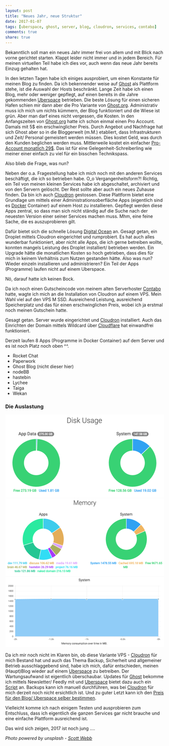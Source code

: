 ```yaml
---
layout: post
title: "Neues Jahr, neue Struktur"
date: 2017-01-07
tags: [uberspace, ghost, server, blog, cloudron, services, contabo]
comments: true
share: true
---
```


Bekanntlich soll man ein neues Jahr immer frei von allem und mit Blick nach vorne gerichtet starten. Klappt leider nicht immer und in jedem Bereich. Für meinen virtuellen Teil habe ich dies vor, auch wenn das neue Jahr bereits Einzug gehalten hat. 

In den letzten Tagen habe ich einiges ausprobiert, um einen Konstante für meinen Blog zu finden. Da ich bekennender weise auf [Ghost](http://ghost.org) als Plattform stehe, ist die Auswahl der Hosts beschränkt. Lange Zeit habe ich einen Blog, mehr oder weniger gepflegt, auf einen bereits in die Jahre gekommenden [Uberspace](http://uberspace.de) betrieben. Die beste Lösung für einen sicheren Hafen schien mir dann aber die Pro Variante von [Ghost.org](http://ghost.org). Administrativ muss ich mich um nichts kümmern, der Blog funktioniert und die Wiese ist grün. Aber man darf eines nicht vergessen, die Kosten. 
In den Anfangszeiten von [Ghost.org](http://ghost.org) hatte ich schon einmal einen Pro Account. Damals mit 5$ ein erschwinglicher Preis. Durch Angebot und Nachfrage hat sich Ghost aber so in die Bloggerwelt (m.M.) etabliert, dass Infrastrukturen und Zeit/ Personal gemeistert werden müssen. Dies kostet Geld, was durch den Kunden beglichen werden muss. 
Mittlerweile kostet ein einfacher [Pro-Account monatlich 29$](https://ghost.org/de/pricing/). Das ist für eine Gelegenheit-Schreiberling wie meiner einer einfach zu viel für ein bisschen Technikspass. 

Also blieb die Frage, was nun?

Neben der o.a. Fragestellung habe ich mich noch mit den anderen Services beschäftigt, die ich so betrieben habe. O_o Vergangenheitsform?! 
Richtig, ein Teil von meinen kleinen Services habe ich abgeschaltet, archiviert und von den Servern gelöscht. Der Rest sollte aber auch ein neues Zuhause finden. 
Da bin ich auch [Cloudron](http://cloudron.io) gestossen. 
Diese Plattform bietet eine Grundlage um mittels einer Administrationsoberfläche Apps (eigentlich sind es [Docker](https://www.docker.com/) Container) auf einem Host zu installieren. Gepflegt werden diese Apps zentral, so dass man sich nicht ständig auf die Suche nach der neuesten Version einer seiner Services machen muss. Mhm, eine feine Sache, die es auszuprobieren gilt.

Dafür bietet sich die schnelle Lösung [Digital Ocean](http://digitalocean.com) an. Gesagt getan, ein Droplet mittels Cloudron eingerichtet und rumprobiert. Es hat auch alles wunderbar funktioniert, aber nicht alle Apps, die ich gerne betreiben wollte, konnten mangels Leistung des Droplet installiert/ betrieben werden. Ein Upgrade hätte die monatlichen Kosten so hoch getrieben, dass dies für mich in keinem Verhältnis zum Nutzen gestanden hätte. 
Also was nun? Wieder einzeln installieren und administrieren? Ein Teil der Apps (Programme) laufen nicht auf einem Uberspace.

Nö, darauf hatte ich keinen Bock.

Da ich noch einen Gutscheincode von meinem alten Serverhoster [Contabo](http://contabo.de) hatte, wagte ich mich an die Installation von Cloudron auf einem VPS. Mein Wahl viel auf den VPS M SSD. Ausreichend Leistung, ausreichend Speicherplatz und das für einen erschwinglichen Preis, wobei ich ja erstmal noch meinen Gutschein hatte.

Gesagt getan. Server wurde eingerichtet und [Cloudron](http://cloudron.io) installiert. Auch das Einrichten der Domain mittels Wildcard über [Cloudflare](http://cloudflare.com) hat einwandfrei funktioniert.

Derzeit laufen 8 Apps (Programme in Docker Container) auf dem Server und es ist noch Platz noch oben ^^.

- Rocket Chat
- Paperwork
- Ghost Blog (nicht dieser hier)
- nodeBB
- hastebin
- Lychee
- Taiga
- Wekan

### Die Auslastung

![](/images/Cloudron_Speicherplatz.png)
![](/images/Cloudron_Arbeitsspeicher.png)
![](/images/Cloudron_Graph.png)

Da ich mir noch nicht im Klaren bin, ob diese Variante VPS - [Cloudron](http://cloudron.io) für mich Bestand hat und auch das Thema Backup, Sicherheit und allgemeiner Betrieb ausschlaggebend sind, habe ich mich, dafür entschieden, meinen (Haupt)Blog wieder auf einem [Uberspace](http://uberspace.de) zu betreiben. 
Der Wartungsaufwand ist eigentlich überschaubar. Updates für [Ghost](https://ghost.org/de/developers/) bekomme ich mittels Newsletter/ Feedly mit und [Uberspace](https://uberspace.de) bietet dazu auch ein [Script](https://wiki.uberspace.de/cool:ghost#ghost_updaten_alpha) an. Backups kann ich manuell durchführen, was bei [Cloudron](http://cloudron.io) für mich derzeit noch nicht ersichtlich ist. Und zu guter Letzt kann ich den [Preis für den Blog/ Uberspace selber bestimmen](https://uberspace.de/prices).

Vielleicht komme ich nach einigem Testen und ausprobieren zum Entschluss, dass ich eigentlich die ganzen Services gar nicht brauche und eine einfache Plattform ausreichend ist. 

Das wird sich zeigen, 2017 ist noch jung ....

*Photo powered by unsplash - [Scott Webb](https://unsplash.com/@scottwebb)*